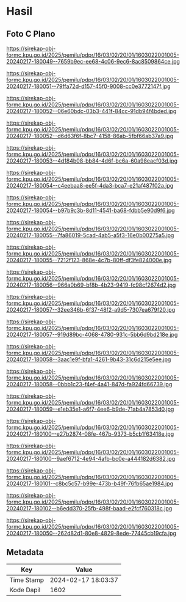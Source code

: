 # Hasil

## Foto C Plano

https://sirekap-obj-formc.kpu.go.id/2025/pemilu/pdpr/16/03/02/20/01/1603022001005-20240217-180049--7659b9ec-ee68-4c06-9ec6-8ac8509864ce.jpg

https://sirekap-obj-formc.kpu.go.id/2025/pemilu/pdpr/16/03/02/20/01/1603022001005-20240217-180051--79ffa72d-d157-45f0-9008-cc0e3772147f.jpg

https://sirekap-obj-formc.kpu.go.id/2025/pemilu/pdpr/16/03/02/20/01/1603022001005-20240217-180052--06e60bdc-03b3-441f-84cc-91db94f4bded.jpg

https://sirekap-obj-formc.kpu.go.id/2025/pemilu/pdpr/16/03/02/20/01/1603022001005-20240217-180052--d6d63f6f-8bc7-4158-86ab-5fbf66ab37a9.jpg

https://sirekap-obj-formc.kpu.go.id/2025/pemilu/pdpr/16/03/02/20/01/1603022001005-20240217-180053--4d184b08-bb84-4d6f-bc6a-60a98eacf03d.jpg

https://sirekap-obj-formc.kpu.go.id/2025/pemilu/pdpr/16/03/02/20/01/1603022001005-20240217-180054--c4eebaa8-ee5f-4da3-bca7-e21af487f02a.jpg

https://sirekap-obj-formc.kpu.go.id/2025/pemilu/pdpr/16/03/02/20/01/1603022001005-20240217-180054--b97b9c3b-8d11-4541-ba68-fdbb5e90d9f6.jpg

https://sirekap-obj-formc.kpu.go.id/2025/pemilu/pdpr/16/03/02/20/01/1603022001005-20240217-180055--7fa86019-5cad-4ab5-a5f3-16e0b00275a5.jpg

https://sirekap-obj-formc.kpu.go.id/2025/pemilu/pdpr/16/03/02/20/01/1603022001005-20240217-180055--7212f123-868e-4c7b-80ff-df3fe824000e.jpg

https://sirekap-obj-formc.kpu.go.id/2025/pemilu/pdpr/16/03/02/20/01/1603022001005-20240217-180056--966a0b69-bf8b-4b23-9419-fc98cf2674d2.jpg

https://sirekap-obj-formc.kpu.go.id/2025/pemilu/pdpr/16/03/02/20/01/1603022001005-20240217-180057--32ee346b-6f37-48f2-a9d5-7307ea679f20.jpg

https://sirekap-obj-formc.kpu.go.id/2025/pemilu/pdpr/16/03/02/20/01/1603022001005-20240217-180057--919d89bc-4068-4780-931c-5bb6d9bd218e.jpg

https://sirekap-obj-formc.kpu.go.id/2025/pemilu/pdpr/16/03/02/20/01/1603022001005-20240217-180058--3aac1e9f-bfa1-4261-9b43-31c6d215e5ee.jpg

https://sirekap-obj-formc.kpu.go.id/2025/pemilu/pdpr/16/03/02/20/01/1603022001005-20240217-180058--0bbb1c23-f4ef-4a41-847d-fa924fd66739.jpg

https://sirekap-obj-formc.kpu.go.id/2025/pemilu/pdpr/16/03/02/20/01/1603022001005-20240217-180059--e1eb35e1-a6f7-4ee6-b9de-71ab4a7853d0.jpg

https://sirekap-obj-formc.kpu.go.id/2025/pemilu/pdpr/16/03/02/20/01/1603022001005-20240217-180100--e27b2874-08fe-467b-9373-b5cb1f63418e.jpg

https://sirekap-obj-formc.kpu.go.id/2025/pemilu/pdpr/16/03/02/20/01/1603022001005-20240217-180100--9aef6712-4e94-4afb-bc0e-a444182d6382.jpg

https://sirekap-obj-formc.kpu.go.id/2025/pemilu/pdpr/16/03/02/20/01/1603022001005-20240217-180101--c8bc5c57-b99e-473b-b49f-76fb65ae1984.jpg

https://sirekap-obj-formc.kpu.go.id/2025/pemilu/pdpr/16/03/02/20/01/1603022001005-20240217-180102--b6edd370-25fb-498f-baad-e2fcf760318c.jpg

https://sirekap-obj-formc.kpu.go.id/2025/pemilu/pdpr/16/03/02/20/01/1603022001005-20240217-180050--262d82d1-80e8-4829-8ede-77445cb19cfa.jpg


## Metadata

| Key        | Value               |
| ---------- | ------------------- |
| Time Stamp | 2024-02-17 18:03:37 |
| Kode Dapil | 1602                |




